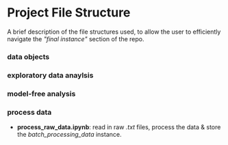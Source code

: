 # Project File Structure

A brief description of the file structures used, to allow the user to efficiently navigate the _"final instance"_ section of the repo.

### data objects

### exploratory data anaylsis

### model-free analysis 

### process data
- **process_raw_data.ipynb**: read in raw _.txt_ files, process the data & store the _batch_processing_data_ instance.
